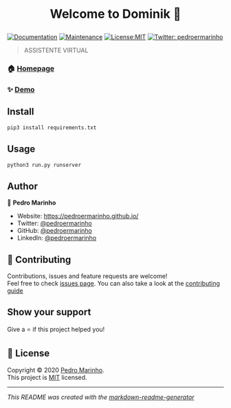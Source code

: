 <h1 align="center">

Welcome to Dominik 👋

</h1>
<p>

<a href="https://github.com/pedroermarinho/Dominik#readme" target="_blank"><img alt="Documentation" src="https://img.shields.io/badge/documentation-yes-brightgreen.svg" /></a>
<a href="https://github.com/pedroermarinho/Dominik/graphs/commit-activity" target="_blank"><img alt="Maintenance" src="https://img.shields.io/badge/Maintained%3F-yes-green.svg" /></a>
<a href="https://github.com/pedroermarinho/Dominik/blob/master/LICENSE" target="_blank"><img alt="License:MIT" src="https://img.shields.io/badge/License-MIT-yellow.svg" /></a>
<a href="https://twitter.com/pedroermarinho" target="_blank"><img alt="Twitter: pedroermarinho" src="https://img.shields.io/twitter/follow/pedroermarinho.svg?style=social" /></a>
</p>

> ASSISTENTE VIRTUAL
### 🏠 [Homepage](https://github.com/pedroermarinho/Dominik#readme)
### ✨ [Demo](https://github.com/pedroermarinho/Dominik#readme)
## Install
```sh
pip3 install requirements.txt

```

## Usage
```sh
python3 run.py runserver

```


## Author
👤 **Pedro Marinho**
* Website: https://pedroermarinho.github.io/
* Twitter: [@pedroermarinho](https://twitter.com/pedroermarinho)
* GitHub: [@pedroermarinho](https://github.com/{github_username})
* LinkedIn: [@pedroermarinho](https://linkedin.com/in/{author_linkedin_username})



## 🤝 Contributing
Contributions, issues and feature requests are welcome!<br />Feel free to check [issues page](https://github.com/pedroermarinho/Dominik/issues). You can also take a look at the [contributing guide](https://github.com/pedroermarinho/Dominik/blob/master/CONTRIBUTING.md)
## Show your support
Give a ⭐️ if this project helped you!

## 📝 License

Copyright © 2020 [Pedro Marinho](https://github.com/pedroermarinho ).<br/>
This project is [MIT](https://github.com/pedroermarinho/Dominik/blob/master/LICENSE) licensed.

---
_This README was created with the [markdown-readme-generator](https://github.com/pedroermarinho/markdown-readme-generator)_